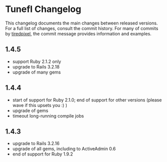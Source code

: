 # Tunefl Changelog

This changelog documents the main changes between released versions.
For a full list of changes, consult the commit history.
For many of commits by [tiredpixel](http://www.tiredpixel.com), the commit
message provides information and examples.


## 1.4.5

- support Ruby 2.1.2 only
- upgrade to Rails 3.2.18
- upgrade of many gems


## 1.4.4

- start of support for Ruby 2.1.0; end of support for other versions (please wave if this upsets you :) )
- upgrade of gems
- timeout long-running compile jobs


## 1.4.3

- upgrade to Rails 3.2.16
- upgrade of all gems, including to ActiveAdmin 0.6
- end of support for Ruby 1.9.2
